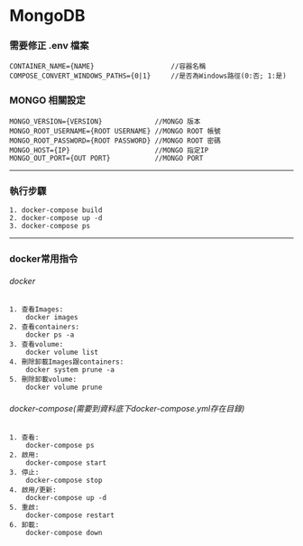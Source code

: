 # MongoDB

### 需要修正  .env 檔案
	CONTAINER_NAME={NAME}					//容器名稱
	COMPOSE_CONVERT_WINDOWS_PATHS={0|1}		//是否為Windows路徑(0:否; 1:是)	
### MONGO 相關設定
	MONGO_VERSION={VERSION}				//MONGO 版本
	MONGO_ROOT_USERNAME={ROOT USERNAME} //MONGO ROOT 帳號
	MONGO_ROOT_PASSWORD={ROOT PASSWORD} //MONGO ROOT 密碼
	MONGO_HOST={IP} 					//MONGO 指定IP
	MONGO_OUT_PORT={OUT PORT}			//MONGO PORT

------------

### 執行步驟
	1. docker-compose build
	2. docker-compose up -d
	3. docker-compose ps

------------

### docker常用指令
###### docker
	1. 查看Images:
		docker images
	2. 查看containers: 
		docker ps -a
	3. 查看volume:
		docker volume list
	4. 刪除卸載Images跟containers:
		docker system prune -a
	5. 刪除卸載volume:
		docker volume prune
###### docker-compose(需要到資料底下docker-compose.yml存在目錄)
	1. 查看:
		docker-compose ps
	2. 啟用:
		docker-compose start
	3. 停止:
		docker-compose stop
	4. 啟用/更新:
		docker-compose up -d
	5. 重啟:
		docker-compose restart
	6. 卸載:
		docker-compose down
	